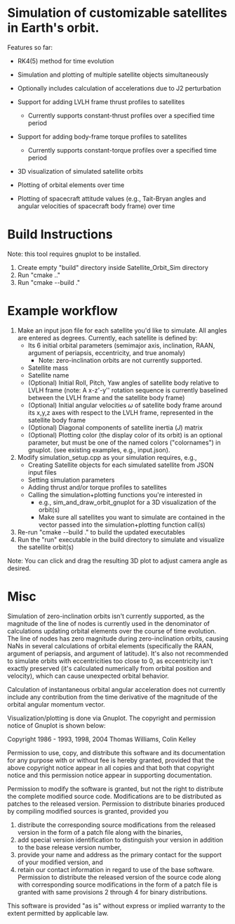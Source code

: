 # Simulation of customizable satellites in Earth's orbit. 

Features so far:

- RK4(5) method for time evolution

- Simulation and plotting of multiple satellite objects simultaneously
  
- Optionally includes calculation of accelerations due to J2 perturbation

- Support for adding LVLH frame thrust profiles to satellites

   - Currently supports constant-thrust profiles over a specified time period
 
- Support for adding body-frame torque profiles to satellites

   - Currently supports constant-torque profiles over a specified time period

- 3D visualization of simulated satellite orbits

- Plotting of orbital elements over time

- Plotting of spacecraft attitude values (e.g., Tait-Bryan angles and angular velocities of spacecraft body frame) over time


# Build Instructions
Note: this tool requires gnuplot to be installed.

1. Create empty "build" directory inside Satellite_Orbit_Sim directory
2. Run "cmake .."
3. Run "cmake --build ."

# Example workflow
1. Make an input json file for each satellite you'd like to simulate. All angles are entered as degrees. Currently, each satellite is defined by:
   -  Its 6 initial orbital parameters (semimajor axis, inclination, RAAN, argument of periapsis, eccentricity, and true anomaly)
       - Note: zero-inclination orbits are not currently supported.
   -  Satellite mass
   -  Satellite name
   -  (Optional) Initial Roll, Pitch, Yaw angles of satellite body relative to LVLH frame (note: A x-z'-y'' rotation sequence is currently baselined between the LVLH frame and the satellite body frame)
   -  (Optional) Initial angular velocities $\omega$ of satellite body frame around its x,y,z axes with respect to the LVLH frame, represented in the satellite body frame
   -  (Optional) Diagonal components of satellite inertia ($J$) matrix
   -  (Optional) Plotting color (the display color of its orbit) is an optional parameter, but must be one of the named colors ("colornames") in gnuplot. (see existing examples, e.g., input.json).
2. Modify simulation_setup.cpp as your simulation requires, e.g.,
   - Creating Satellite objects for each simulated satellite from JSON input files
   - Setting simulation parameters
   - Adding thrust and/or torque profiles to satellites
   - Calling the simulation+plotting functions you're interested in
       - e.g., sim_and_draw_orbit_gnuplot for a 3D visualization of the orbit(s)
       - Make sure all satellites you want to simulate are contained in the vector passed into the simulation+plotting function call(s)
3. Re-run "cmake --build ." to build the updated executables
4. Run the "run" executable in the build directory to simulate and visualize the satellite orbit(s)

Note: You can click and drag the resulting 3D plot to adjust camera angle as desired.

# Misc
Simulation of zero-inclination orbits isn't currently supported, as the magnitude of the line of nodes is currently used in the denominator of calculations updating orbital elements over the course of time evolution. The line of nodes has zero magnitude during zero-inclination orbits, causing NaNs in several calculations of orbital elements (specifically the RAAN, argument of periapsis, and argument of latitude). It's also not recommended to simulate orbits with eccentricities too close to 0, as eccentricity isn't exactly preserved (it's calculated numerically from orbital position and velocity), which can cause unexpected orbital behavior.

Calculation of instantaneous orbital angular acceleration does not currently include any contribution from the time derivative of the magnitude of the orbital angular momentum vector.

Visualization/plotting is done via Gnuplot. The copyright and permission notice of Gnuplot is shown below:

Copyright 1986 - 1993, 1998, 2004   Thomas Williams, Colin Kelley

Permission to use, copy, and distribute this software and its
documentation for any purpose with or without fee is hereby granted,
provided that the above copyright notice appear in all copies and
that both that copyright notice and this permission notice appear
in supporting documentation.

Permission to modify the software is granted, but not the right to
distribute the complete modified source code.  Modifications are to
be distributed as patches to the released version.  Permission to
distribute binaries produced by compiling modified sources is granted,
provided you
  1. distribute the corresponding source modifications from the
   released version in the form of a patch file along with the binaries,
  2. add special version identification to distinguish your version
   in addition to the base release version number,
  3. provide your name and address as the primary contact for the
   support of your modified version, and
  4. retain our contact information in regard to use of the base
   software.
Permission to distribute the released version of the source code along
with corresponding source modifications in the form of a patch file is
granted with same provisions 2 through 4 for binary distributions.

This software is provided "as is" without express or implied warranty
to the extent permitted by applicable law.
